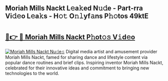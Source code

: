 ## Moriah Mills Nackt L𝚎a𝚔ed N𝚞𝚍e - Part-rra Vi𝚍𝚎o L𝚎a𝚔s - H𝚘𝚝 O𝚗𝚕yf𝚊ns P𝚑𝚘tos 49ktE

# <h2><a href="http://kf0uff.oniu.top/?m=Moriah+Mills+Nackt">🔗👉 🔴 Moriah Mills Nackt P𝚑ot𝚘𝚜 V𝚒d𝚎o</a></h2>

[![Moriah Mills Nackt Nu𝚍e𝚜](https://i.imgur.com/0qMVB7G.gif)](http://kf0uff.oniu.top/?m=Moriah+Mills+Nackt)
Digital media artist and amusement provider Moriah Mills Nackt, famed for sharing dance and lifestyle content via popular dance routines and brief clips. Inspiring inventor Moriah Mills Nackt, celebrated for their innovative ideas and commitment to bringing new technologies to the world.  
